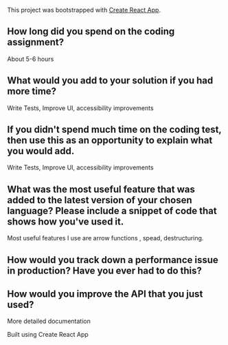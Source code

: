 This project was bootstrapped with [Create React App](https://github.com/facebook/create-react-app).

## How long did you spend on the coding assignment?

About 5-6 hours

## What would you add to your solution if you had more time?

Write Tests, Improve UI, accessibility improvements

## If you didn't spend much time on the coding test, then use this as an opportunity to explain what you would add.

Write Tests, Improve UI, accessibility improvements

## What was the most useful feature that was added to the latest version of your chosen language? Please include a snippet of code that shows how you've used it.

Most useful features I use are arrow functions , spead, destructuring.

## How would you track down a performance issue in production? Have you ever had to do this?

## How would you improve the API that you just used?

More detailed documentation

Built using Create React App
